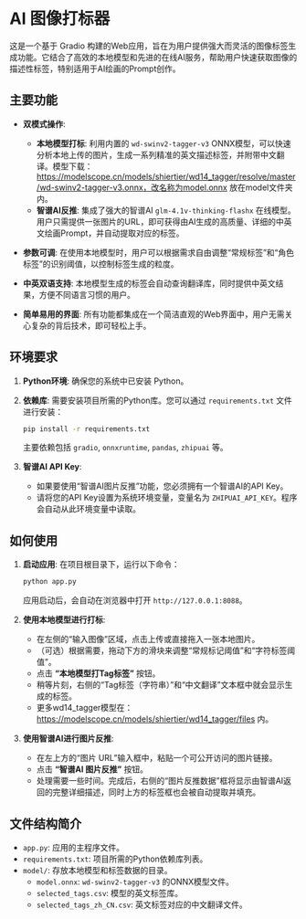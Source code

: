 # AI 图像打标器

这是一个基于 Gradio 构建的Web应用，旨在为用户提供强大而灵活的图像标签生成功能。它结合了高效的本地模型和先进的在线AI服务，帮助用户快速获取图像的描述性标签，特别适用于AI绘画的Prompt创作。

## 主要功能

- **双模式操作**:
  - **本地模型打标**: 利用内置的 `wd-swinv2-tagger-v3` ONNX模型，可以快速分析本地上传的图片，生成一系列精准的英文描述标签，并附带中文翻译。模型下载：https://modelscope.cn/models/shiertier/wd14_tagger/resolve/master/wd-swinv2-tagger-v3.onnx，改名称为model.onnx 放在model文件夹内。
  - **智谱AI反推**: 集成了强大的智谱AI `glm-4.1v-thinking-flashx` 在线模型。用户只需提供一张图片的URL，即可获得由AI生成的高质量、详细的中英文绘画Prompt，并自动提取对应的标签。

- **参数可调**: 在使用本地模型时，用户可以根据需求自由调整“常规标签”和“角色标签”的识别阈值，以控制标签生成的粒度。

- **中英双语支持**: 本地模型生成的标签会自动查询翻译库，同时提供中英文结果，方便不同语言习惯的用户。

- **简单易用的界面**: 所有功能都集成在一个简洁直观的Web界面中，用户无需关心复杂的背后技术，即可轻松上手。

## 环境要求

1.  **Python环境**: 确保您的系统中已安装 Python。
2.  **依赖库**: 需要安装项目所需的Python库。您可以通过 `requirements.txt` 文件进行安装：
    ```bash
    pip install -r requirements.txt
    ```
    主要依赖包括 `gradio`, `onnxruntime`, `pandas`, `zhipuai` 等。

3.  **智谱AI API Key**:
    - 如果要使用“智谱AI图片反推”功能，您必须拥有一个智谱AI的API Key。
    - 请将您的API Key设置为系统环境变量，变量名为 `ZHIPUAI_API_KEY`。程序会自动从此环境变量中读取。

## 如何使用

1.  **启动应用**: 在项目根目录下，运行以下命令：
    ```bash
    python app.py
    ```
    应用启动后，会自动在浏览器中打开 `http://127.0.0.1:8088`。

2.  **使用本地模型进行打标**:
    
    - 在左侧的“输入图像”区域，点击上传或直接拖入一张本地图片。
    - （可选）根据需要，拖动下方的滑块来调整“常规标记阈值”和“字符标签阈值”。
    - 点击 **“本地模型打Tag标签”** 按钮。
    - 稍等片刻，右侧的“Tag标签（字符串）”和“中文翻译”文本框中就会显示生成的标签。
    - 更多wd14_tagger模型在：https://modelscope.cn/models/shiertier/wd14_tagger/files 内。
    
3.  **使用智谱AI进行图片反推**:
    - 在左上方的“图片 URL”输入框中，粘贴一个可公开访问的图片链接。
    - 点击 **“智谱AI 图片反推”** 按钮。
    - 处理需要一些时间。完成后，右侧的“图片反推数据”框将显示由智谱AI返回的完整详细描述，同时上方的标签框也会被自动提取并填充。

## 文件结构简介

- `app.py`: 应用的主程序文件。
- `requirements.txt`: 项目所需的Python依赖库列表。
- `model/`: 存放本地模型和标签数据的目录。
  - `model.onnx`: `wd-swinv2-tagger-v3` 的ONNX模型文件。
  - `selected_tags.csv`: 模型的英文标签库。
  - `selected_tags_zh_CN.csv`: 英文标签对应的中文翻译文件。
